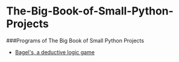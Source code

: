 # The-Big-Book-of-Small-Python-Projects
###Programs of The Big Book of Small Python Projects

<ul>
    <li> <a href="Bagels.py"> Bagel's, a deductive logic game</a>
</ul>